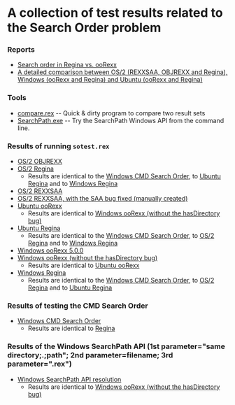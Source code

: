 # A collection of test results related to the Search Order problem

### Reports

* [Search order in Regina vs. ooRexx](Regina-vs-ooRexx.md)
* [A detailed comparison between OS/2 (REXXSAA, OBJREXX and Regina), Windows (ooRexx and Regina) and Ubuntu (ooRexx and Regina)](OS2(REXXSAA,OBJREXX,Regina),Windows(ooRexx,Regina),Ubuntu(ooRexx,Regina).md)

### Tools

* [compare.rex](compare.rex) -- Quick & dirty program to compare two result sets
* [SearchPath.exe](SearchPath.exe) -- Try the SearchPath Windows API from the command line.

### Results of running `sotest.rex`

* [OS/2 OBJREXX](os2.objrexx.results.rex)
* [OS/2 Regina](os2.regina.results.rex)
    * Results are identical to the [Windows CMD Search Order](windows.cmd.results.txt), to [Ubuntu Regina](ubuntu.regina.results.rex) and to [Windows Regina](windows.regina.results.rex)
* [OS/2 REXXSAA](os2.rexxsaa.results.rex)
* [OS/2 REXXSAA, with the SAA bug fixed (manually created)](os2.rexxsaa.fixed.results.rex)
* [Ubuntu ooRexx](ubuntu.oorexx.results.rex)
    * Results are identical to [Windows ooRexx (without the hasDirectory bug)](windows.oorexx-5.1.0-beta-r12651.results.rex)
* [Ubuntu Regina](ubuntu.regina.results.rex)
    * Results are identical to the [Windows CMD Search Order](windows.cmd.results.txt), to [OS/2 Regina](os2.regina.results.rex) and to [Windows Regina](windows.regina.results.rex)
* [Windows ooRexx 5.0.0](windows.oorexx-5.0.0.results.txt)
* [Windows ooRexx (without the hasDirectory bug)](windows.oorexx-5.1.0-beta-r12651.results.rex)
    * Results are identical to [Ubuntu ooRexx](ubuntu.oorexx.results.rex)
* [Windows Regina](windows.regina.results.rex)
    * Results are identical to the [Windows CMD Search Order](windows.cmd.results.txt), to [OS/2 Regina](os2.regina.results.rex) and to [Ubuntu Regina](ubuntu.regina.results.rex)

### Results of testing the CMD Search Order

* [Windows CMD Search Order](windows.cmd.results.rex)
    * Results are identical to [Regina](windows.regina.results.rex)

### Results of the Windows SearchPath API (1st parameter="same directory;.;path"; 2nd parameter=filename; 3rd parameter=".rex")

* [Windows SearchPath API resolution](windows.SearchPath.results.txt) 
    * Results are identical to [Windows ooRexx (without the hasDirectory bug)](windows.oorexx-5.1.0-beta-r12651.results.rex)

